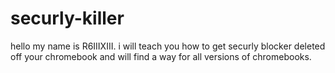 # securly-killer
hello my name is R6IIIXIII. i will teach you how to get securly blocker deleted off your chromebook and will find a way for all versions of chromebooks.
